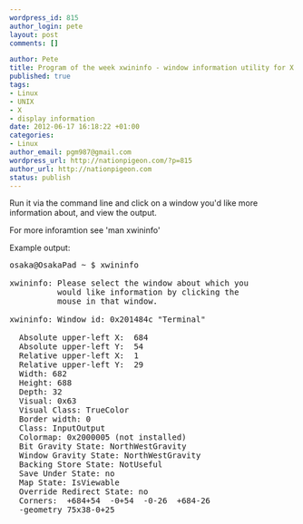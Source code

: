 ```yaml
--- 
wordpress_id: 815
author_login: pete
layout: post
comments: []

author: Pete
title: Program of the week xwininfo - window information utility for X
published: true
tags: 
- Linux
- UNIX
- X
- display information
date: 2012-06-17 16:18:22 +01:00
categories: 
- Linux
author_email: pgm987@gmail.com
wordpress_url: http://nationpigeon.com/?p=815
author_url: http://nationpigeon.com
status: publish
---
```

Run it via the command line and click on a window you'd like more information about, and view the output.

For more inforamtion see 'man xwininfo' 

Example output: 
<pre>
osaka@OsakaPad ~ $ xwininfo

xwininfo: Please select the window about which you
          would like information by clicking the
          mouse in that window.

xwininfo: Window id: 0x201484c "Terminal"

  Absolute upper-left X:  684
  Absolute upper-left Y:  54
  Relative upper-left X:  1
  Relative upper-left Y:  29
  Width: 682
  Height: 688
  Depth: 32
  Visual: 0x63
  Visual Class: TrueColor
  Border width: 0
  Class: InputOutput
  Colormap: 0x2000005 (not installed)
  Bit Gravity State: NorthWestGravity
  Window Gravity State: NorthWestGravity
  Backing Store State: NotUseful
  Save Under State: no
  Map State: IsViewable
  Override Redirect State: no
  Corners:  +684+54  -0+54  -0-26  +684-26
  -geometry 75x38-0+25
</pre>
